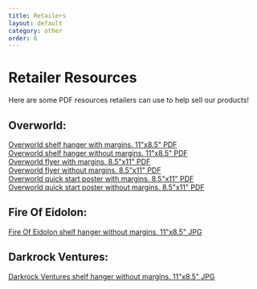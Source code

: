 ```yaml
---
title: Retailers
layout: default
category: other
order: 6
---
```


# Retailer Resources

Here are some PDF resources retailers can use to help sell our products!

## Overworld:

<div class="gallery">
  <div class="gallery-image" style="background-image: url('/assets/images/retailer-kit-thumbnails/overworld-shelf-hanger-with-margin.png')">
    <div class="gallery-caption">
      <a href="https://drive.google.com/file/d/1b2r833YbXVO_J7UxJ61W7Uddit0_6aHR/view?usp=sharing">Overworld shelf hanger with margins. 11"x8.5" PDF</a>
    </div>
  </div>
  <div class="gallery-image" style="background-image: url('/assets/images/retailer-kit-thumbnails/overworld-shelf-hanger.png')">
    <div class="gallery-caption">
      <a href="https://drive.google.com/file/d/1Mck_kc4BPL8WfHXcuhp5uGaTAbtAVp3G/view?usp=sharing">Overworld shelf hanger without margins. 11"x8.5" PDF</a>
    </div>
  </div>
  <div class="gallery-image" style="background-image: url('/assets/images/retailer-kit-thumbnails/overworld-flyer.png')">
    <div class="gallery-caption">
      <a href="https://drive.google.com/file/d/14S7C87UxIw6OfCMVrdL8FCNo0dH4SmSq/view?usp=sharing">Overworld flyer with margins. 8.5"x11" PDF</a>
    </div>
  </div>
  <div class="gallery-image" style="background-image: url('/assets/images/retailer-kit-thumbnails/overworld-flyer.png')">
    <div class="gallery-caption">
      <a href="https://drive.google.com/file/d/16vk8RJLm0GxKOyxqV_PI4JL8jWACo4pw/view?usp=sharing">Overworld flyer without margins. 8.5"x11" PDF</a>
    </div>
  </div>
  <div class="gallery-image" style="background-image: url('/assets/images/retailer-kit-thumbnails/overworld-quick-start-poster-with-margins.png')">
    <div class="gallery-caption">
      <a href="https://drive.google.com/file/d/1r6LsR1Zc-yYEt2lbbu5qlO8r0zw3acBy/view?usp=sharing">Overworld quick start poster with margins. 8.5"x11" PDF</a>
    </div>
  </div>
  <div class="gallery-image" style="background-image: url('/assets/images/retailer-kit-thumbnails/overworld-quick-start-poster.png')">
    <div class="gallery-caption">
      <a href="https://drive.google.com/file/d/1rdMkOXryKU6nX-XVS-byjaQgw557ijH-/view?usp=sharing">Overworld quick start poster without margins. 8.5"x11" PDF</a>
    </div>
  </div>
</div>

## Fire Of Eidolon:

<div class="gallery">
  <div class="gallery-image" style="background-image: url('/assets/images/retailer-kit-thumbnails/fire-of-eidolon-shelf-hanger.png')">
    <div class="gallery-caption">
      <a href="https://drive.google.com/file/d/1E4_006Y81XqbkSmVu9In_xvFM_hbpmOI/view?usp=sharing">Fire Of Eidolon shelf hanger without margins. 11"x8.5" JPG</a>
    </div>
  </div>
</div>

## Darkrock Ventures:

<div class="gallery">
  <div class="gallery-image" style="background-image: url('/assets/images/retailer-kit-thumbnails/darkrock-ventures-shelf-hanger.png')">
    <div class="gallery-caption">
      <a href="https://drive.google.com/file/d/1OHrO6Th7edcEYvqf4INXMDbLLrimjmXb/view?usp=sharing">Darkrock Ventures shelf hanger without margins. 11"x8.5" JPG</a>
    </div>
  </div>
</div>
